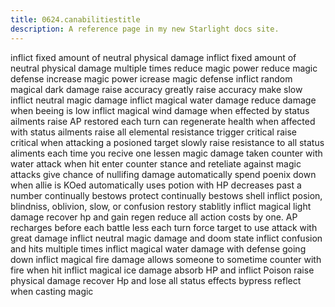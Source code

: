```yaml
---
title: 0624.canabilitiestitle
description: A reference page in my new Starlight docs site.
---
```

inflict fixed amount of neutral physical damage 
inflict fixed amount of neutral physical damage multiple times
reduce magic power
reduce magic defense
increase magic power 
icrease magic defense
inflict random magical dark damage 
raise accuracy
greatly raise accuracy
make slow
inflict neutral magic damage 
inflict magical water damage
reduce damage when beeing is low 
inflict magical wind damage
when effected by status ailments raise AP restored each turn
can regenerate health when affected with status ailments
raise all elemental resistance
trigger critical
raise critical when attacking a posioned target
slowly raise resistance to all status aliments each time you recive one 
lessen magic damage taken 
counter with water attack when hit 
enter counter stance and reteliate against magic attacks
give chance of nullifing damage
automatically spend poenix down when allie is KOed
automatically uses potion with HP decreases past a number
continually bestows protect 
continually bestows shell
inflict posion, blindniss, oblivion, slow, or confusion
restory stablitly
inflict magical light damage
recover hp and gain regen 
reduce all action costs by one. AP recharges before each battle less each turn
force target to use attack with great damage
inflict neutral magic damage and doom state
inflict confusion and hits multiple times 
inflict magical water damage with defense going down
inflict magical fire damage
allows someone to sometime counter with fire when hit
inflict magical ice damage
absorb HP and inflict Poison
raise physical damage
recover Hp and lose all status effects
bypress reflect when casting magic 


